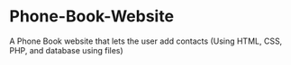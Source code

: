 # Phone-Book-Website
A Phone Book website that lets the user add contacts (Using HTML, CSS, PHP, and database using files)
